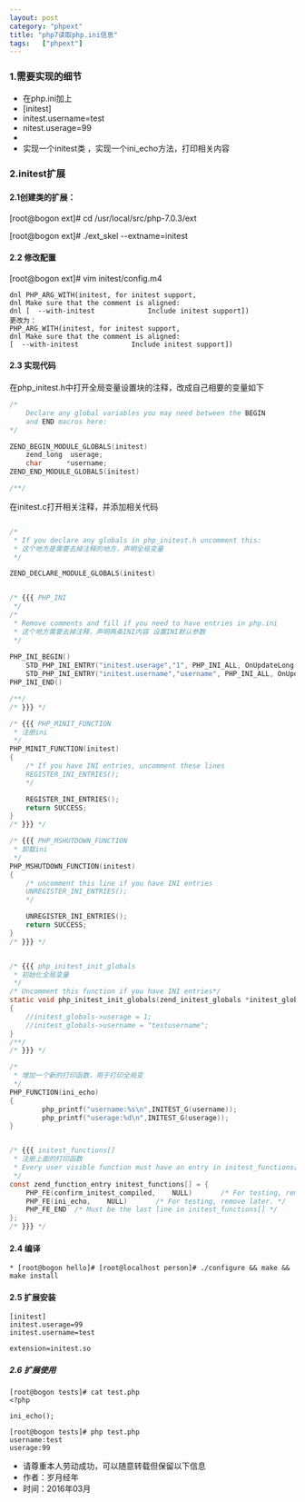 ```yaml
---
layout: post
category: "phpext"
title: "php7读取php.ini信息"
tags:	["phpext"]
---
```


### 1.需要实现的细节

* 在php.ini加上
* [initest] 
* initest.username=test
* nitest.userage=99
* 
* 实现一个initest类 ，实现一个ini_echo方法，打印相关内容

### 2.initest扩展

#### 2.1创建类的扩展：

[root@bogon ext]# cd /usr/local/src/php-7.0.3/ext

[root@bogon ext]# ./ext_skel --extname=initest

#### 2.2 修改配置
[root@bogon ext]# vim initest/config.m4

	dnl PHP_ARG_WITH(initest, for initest support,
	dnl Make sure that the comment is aligned:
	dnl [  --with-initest             Include initest support])
	更改为：
	PHP_ARG_WITH(initest, for initest support,
	dnl Make sure that the comment is aligned:
	[  --with-initest             Include initest support])


#### 2.3 实现代码
在php_initest.h中打开全局变量设置块的注释，改成自己相要的变量如下

```c
/*
  	Declare any global variables you may need between the BEGIN
	and END macros here:
*/

ZEND_BEGIN_MODULE_GLOBALS(initest)
	zend_long  userage;
	char	  *username;
ZEND_END_MODULE_GLOBALS(initest)

/**/

```

在initest.c打开相关注释，并添加相关代码

```c

/*
 * If you declare any globals in php_initest.h uncomment this:
 * 这个地方是需要去掉注释的地方，声明全局变量
 */

ZEND_DECLARE_MODULE_GLOBALS(initest)


/* {{{ PHP_INI
 */
/*
 * Remove comments and fill if you need to have entries in php.ini
 * 这个地方需要去掉注释，声明两条INI内容 设置INI默认参数
 */
 
PHP_INI_BEGIN()
    STD_PHP_INI_ENTRY("initest.userage","1", PHP_INI_ALL, OnUpdateLong, userage, zend_initest_globals, initest_globals)
    STD_PHP_INI_ENTRY("initest.username","username", PHP_INI_ALL, OnUpdateString, username, zend_initest_globals, initest_globals)
PHP_INI_END()

/**/
/* }}} */

/* {{{ PHP_MINIT_FUNCTION
 * 注册ini
 */
PHP_MINIT_FUNCTION(initest)
{
	/* If you have INI entries, uncomment these lines
	REGISTER_INI_ENTRIES();
	*/

	REGISTER_INI_ENTRIES();
	return SUCCESS;
}
/* }}} */

/* {{{ PHP_MSHUTDOWN_FUNCTION
 * 卸载ini
 */
PHP_MSHUTDOWN_FUNCTION(initest)
{
	/* uncomment this line if you have INI entries
	UNREGISTER_INI_ENTRIES();
	*/

	UNREGISTER_INI_ENTRIES();
	return SUCCESS;
}
/* }}} */


/* {{{ php_initest_init_globals
 * 初始化全局变量
 */
/* Uncomment this function if you have INI entries*/
static void php_initest_init_globals(zend_initest_globals *initest_globals)
{
	//initest_globals->userage = 1;
	//initest_globals->username = "testusername";
}
/**/
/* }}} */

/*
 * 增加一个新的打印函数，用于打印全局变
 */
PHP_FUNCTION(ini_echo)
{
	    php_printf("username:%s\n",INITEST_G(username));
	    php_printf("userage:%d\n",INITEST_G(userage));
}


/* {{{ initest_functions[]
 * 注册上面的打印函数
 * Every user visible function must have an entry in initest_functions[].
 */
const zend_function_entry initest_functions[] = {
	PHP_FE(confirm_initest_compiled,	NULL)		/* For testing, remove later. */
	PHP_FE(ini_echo,	NULL)		/* For testing, remove later. */
	PHP_FE_END	/* Must be the last line in initest_functions[] */
};
/* }}} */


```


#### 2.4 编译
	* [root@bogon hello]# [root@localhost person]# ./configure && make && make install


#### 2.5 扩展安装
	[initest]
	initest.userage=99
	initest.username=test
	
	extension=initest.so



##### 2.6 扩展使用

```shell
[root@bogon tests]# cat test.php
<?php

ini_echo();

[root@bogon tests]# php test.php
username:test
userage:99
```
>
- 请尊重本人劳动成功，可以随意转载但保留以下信息 
- 作者：岁月经年 
- 时间：2016年03月
